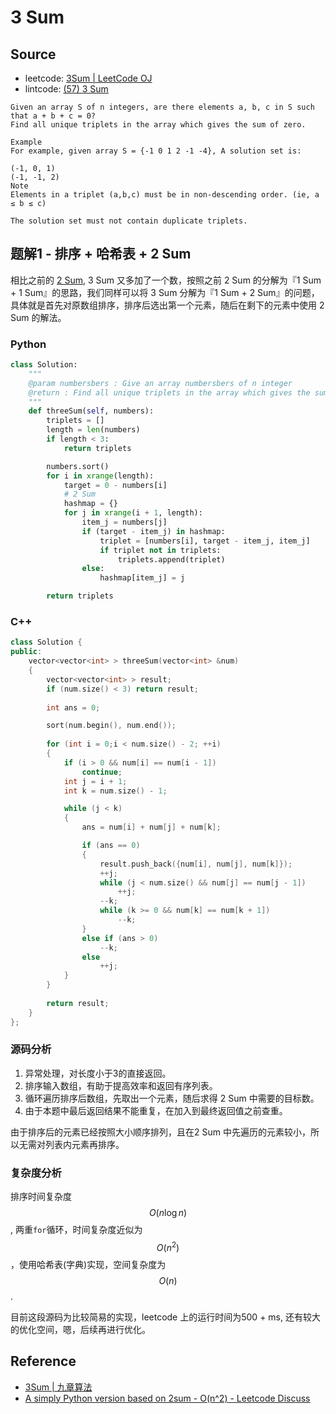 # 3 Sum

## Source

- leetcode: [3Sum | LeetCode OJ](https://leetcode.com/problems/3sum/)
- lintcode: [(57) 3 Sum](http://www.lintcode.com/en/problem/3-sum/)

```
Given an array S of n integers, are there elements a, b, c in S such that a + b + c = 0?
Find all unique triplets in the array which gives the sum of zero.

Example
For example, given array S = {-1 0 1 2 -1 -4}, A solution set is:

(-1, 0, 1)
(-1, -1, 2)
Note
Elements in a triplet (a,b,c) must be in non-descending order. (ie, a ≤ b ≤ c)

The solution set must not contain duplicate triplets.
```

## 题解1 - 排序 + 哈希表 + 2 Sum

相比之前的 [2 Sum](http://algorithm.yuanbin.me/integer_array/2_sum.html), 3 Sum 又多加了一个数，按照之前 2 Sum 的分解为『1 Sum + 1 Sum』的思路，我们同样可以将 3 Sum 分解为『1 Sum + 2 Sum』的问题，具体就是首先对原数组排序，排序后选出第一个元素，随后在剩下的元素中使用 2 Sum 的解法。

### Python

```python
class Solution:
    """
    @param numbersbers : Give an array numbersbers of n integer
    @return : Find all unique triplets in the array which gives the sum of zero.
    """
    def threeSum(self, numbers):
        triplets = []
        length = len(numbers)
        if length < 3:
            return triplets

        numbers.sort()
        for i in xrange(length):
            target = 0 - numbers[i]
            # 2 Sum
            hashmap = {}
            for j in xrange(i + 1, length):
                item_j = numbers[j]
                if (target - item_j) in hashmap:
                    triplet = [numbers[i], target - item_j, item_j]
                    if triplet not in triplets:
                        triplets.append(triplet)
                else:
                    hashmap[item_j] = j

        return triplets
```
### C++
```c++
class Solution {
public:
    vector<vector<int> > threeSum(vector<int> &num) 
    {
        vector<vector<int> > result;
        if (num.size() < 3) return result;
        
        int ans = 0;

        sort(num.begin(), num.end());
        
        for (int i = 0;i < num.size() - 2; ++i)
        {
            if (i > 0 && num[i] == num[i - 1])  
                continue;
            int j = i + 1;
            int k = num.size() - 1;

            while (j < k)
            {
                ans = num[i] + num[j] + num[k];

                if (ans == 0)
                {
                    result.push_back({num[i], num[j], num[k]});
                    ++j;
                    while (j < num.size() && num[j] == num[j - 1])
                        ++j;
                    --k;
                    while (k >= 0 && num[k] == num[k + 1])
                        --k;
                }
                else if (ans > 0) 
                    --k;
                else 
                    ++j;
            }
        }
        
        return result;
    }
};
```
### 源码分析

1. 异常处理，对长度小于3的直接返回。
2. 排序输入数组，有助于提高效率和返回有序列表。
3. 循环遍历排序后数组，先取出一个元素，随后求得 2 Sum 中需要的目标数。
4. 由于本题中最后返回结果不能重复，在加入到最终返回值之前查重。

由于排序后的元素已经按照大小顺序排列，且在2 Sum 中先遍历的元素较小，所以无需对列表内元素再排序。

### 复杂度分析

排序时间复杂度 $$O(n \log n)$$, 两重`for`循环，时间复杂度近似为 $$O(n^2)$$，使用哈希表(字典)实现，空间复杂度为 $$O(n)$$.

目前这段源码为比较简易的实现，leetcode 上的运行时间为500 + ms, 还有较大的优化空间，嗯，后续再进行优化。

## Reference

- [3Sum | 九章算法](http://www.jiuzhang.com/solutions/3sum/)
- [A simply Python version based on 2sum - O(n^2) - Leetcode Discuss](https://leetcode.com/discuss/32455/a-simply-python-version-based-on-2sum-o-n-2)
